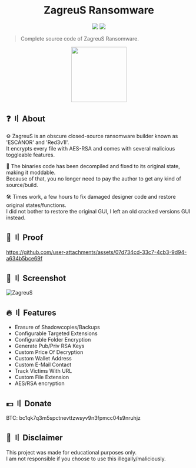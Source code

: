 <h1 align="center">ZagreuS Ransomware</h1>
<p align="center">
  <img src="https://img.shields.io/badge/Version-v1.0.0.1-blue" >
  <img src="https://img.shields.io/badge/Language-CSharp-green" >
  </a>
</p>

> Complete source code of ZagreuS Ransomware.

<p align="center"> 
  <kbd>
<img src="https://github.com/user-attachments/assets/fe9871cd-db94-4cb2-909a-db6121c5937e" width="150"></img>
  </kbd>
</p>

## ❓ 〢 About
⚙️ ZagreuS is an obscure closed-source ransomware builder known as 'ESCANOR' and 'Red3v1l'.    
It encrypts every file with AES-RSA and comes with several malicious toggleable features.    
  
🧰 The binaries code has been decompiled and fixed to its original state, making it moddable.    
Because of that, you no longer need to pay the author to get any kind of source/build.  

🛠️ Times work, a few hours to fix damaged designer code and restore original states/functions.  
I did not bother to restore the original GUI, I left an old cracked versions GUI instead.  

## 🎥 〢 Proof
https://github.com/user-attachments/assets/07d734cd-33c7-4cb3-9d94-a634b5bce69f

## 📸 〢 Screenshot
![ZagreuS](https://github.com/user-attachments/assets/02b7c363-ec92-48c6-af56-97f60be86392)

## 🔥 〢 Features
- Erasure of Shadowcopies/Backups  
- Configurable Targeted Extensions  
- Configurable Folder Encryption
- Generate Pub/Priv RSA Keys  
- Custom Price Of Decryption  
- Custom Wallet Address  
- Custom E-Mail Contact  
- Track Victims With URL  
- Custom File Extension  
- AES/RSA encryption  
  
## 💵 〢 Donate
BTC: bc1qk7q3m5spctnevttzwsyv9n3fpmcc04s9nruhjz

## 💬 〢 Disclaimer
This project was made for educational purposes only.  
I am not responsible if you choose to use this illegally/maliciously.  
